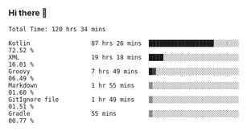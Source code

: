 ### Hi there 👋

<!--START_SECTION:waka-->

```text
Total Time: 120 hrs 34 mins

Kotlin                 87 hrs 26 mins  ██████████████████░░░░░░░   72.52 %
XML                    19 hrs 18 mins  ████░░░░░░░░░░░░░░░░░░░░░   16.01 %
Groovy                 7 hrs 49 mins   █▓░░░░░░░░░░░░░░░░░░░░░░░   06.49 %
Markdown               1 hr 55 mins    ▒░░░░░░░░░░░░░░░░░░░░░░░░   01.60 %
GitIgnore file         1 hr 49 mins    ▒░░░░░░░░░░░░░░░░░░░░░░░░   01.51 %
Gradle                 55 mins         ▒░░░░░░░░░░░░░░░░░░░░░░░░   00.77 %
```

<!--END_SECTION:waka-->

<!--
**AndroidLion48/AndroidLion48** is a ✨ _special_ ✨ repository because its `README.md` (this file) appears on your GitHub profile.

Here are some ideas to get you started:

- 🔭 I’m currently working on becoming a full time professional software developer for Android Mobile Applications
- 🌱 I’m currently learning Kotlin, Jetpack Compose, and Android Studio.
- 👯 I’m looking to collaborate on Mobile Applications
- 🤔 I’m looking for help with career advancement.
- 💬 Ask me about my journey in entering the Software Development Industry
- 📫 How to reach me: Here
- 😄 Pronouns: Him
- ⚡ Fun fact: Something
-->
